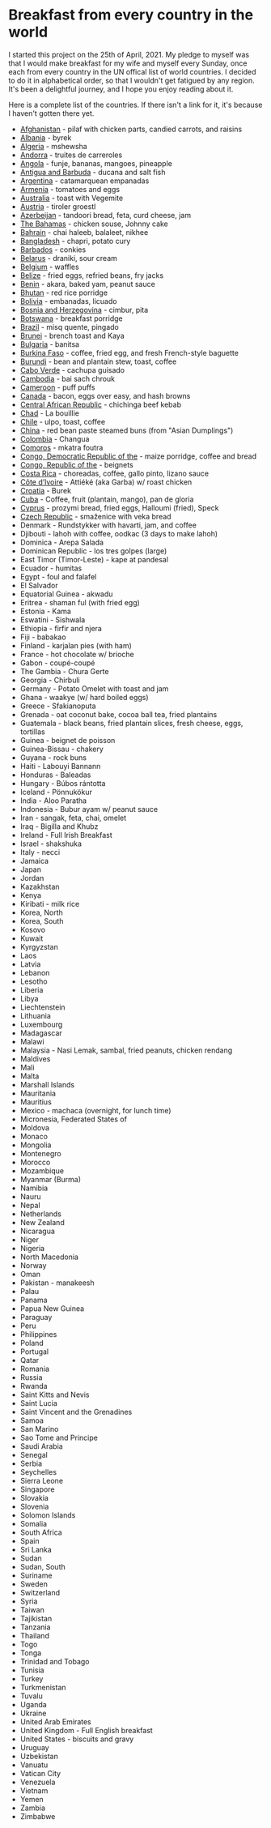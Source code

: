 # Breakfast from every country in the world

I started this project on the 25th of April, 2021. My pledge to myself
was that I would make breakfast for my wife and myself every Sunday,
once each from every country in the UN offical list of world
countries. I decided to do it in alphabetical order, so that I
wouldn't get fatigued by any region. It's been a delightful journey,
and I hope you enjoy reading about it.

Here is a complete list of the countries. If there isn't a link for
it, it's because I haven't gotten there yet.

* [Afghanistan](a/afghanistan.md) - pilaf with chicken parts, candied carrots, and
raisins
* [Albania](a/albania.md) - byrek
* [Algeria](a/algeria.md) - mshewsha
* [Andorra](a/andorra.md) - truites de carreroles
* [Angola](a/angola.md) - funje, bananas, mangoes, pineapple
* [Antigua and Barbuda](a/antigua_and_barbuda.md) - ducana and salt fish
* [Argentina](a/argentina.md) - catamarquean empanadas
* [Armenia](a/armenia.md) - tomatoes and eggs
* [Australia](a/australia.md) - toast with Vegemite
* [Austria](a/austria.md) - tiroler groestl
* [Azerbeijan](a/azerbeijan.md) - tandoori bread, feta, curd cheese, jam
* [The Bahamas](b/bahamas.md) - chicken souse, Johnny cake
* [Bahrain](b/bahrain.md) - chai haleeb, balaleet, nikhee
* [Bangladesh](b/bangladesh.md) - chapri, potato cury
* [Barbados](b/barbados.md) - conkies
* [Belarus](b/belarus.md) - draniki, sour cream
* [Belgium](b/belgium.md) - waffles
* [Belize](b/belize.md) - fried eggs, refried beans, fry jacks
* [Benin](b/benin.md) - akara, baked yam, peanut sauce
* [Bhutan](b/bhutan.md) - red rice porridge
* [Bolivia](b/bolivia.md) - embanadas, licuado
* [Bosnia and Herzegovina](b/bosnia.md) - cimbur, pita
* [Botswana](b/botswana.md) - breakfast porridge
* [Brazil](b/brazil.md) - misq quente, pingado
* [Brunei](b/brunei.md) - brench toast and Kaya
* [Bulgaria](b/bulgaria.md) - banitsa
* [Burkina Faso](b/burkina_faso.md) - coffee, fried egg, and fresh French-style baguette
* [Burundi](b/burundi.md) - bean and plantain stew, toast, coffee
* [Cabo Verde](c/cabo_verde.md) - cachupa guisado
* [Cambodia](c/cambodia.md) - bai sach chrouk
* [Cameroon](c/cameroon.md) - puff puffs
* [Canada](c/canada.md) - bacon, eggs over easy, and hash browns
* [Central African Republic](c/car.md) - chichinga beef kebab
* [Chad](c/chad.md) - La bouillie
* [Chile](c/chile.md) - ulpo, toast, coffee
* [China](c/china.md) - red bean paste steamed buns (from "Asian Dumplings")
* [Colombia](c/colombia.md) - Changua
* [Comoros](c/comoros.md) - mkatra foutra
* [Congo, Democratic Republic of the](c/droc.md) - maize porridge, coffee and bread
* [Congo, Republic of the](c/roc.md) - beignets
* [Costa Rica](c/costa_rica.md) - choreadas, coffee, gallo pinto, lizano sauce
* [Côte d’Ivoire](c/cote_divoire.md) - Attiéké (aka Garba) w/ roast chicken
* [Croatia](c/croatia.md) - Burek
* [Cuba](c/cuba.md) - Coffee, fruit (plantain, mango), pan de gloria
* [Cyprus](c/cyprus.md) - prozymi bread, fried eggs, Halloumi (fried), Speck
* [Czech Republic](c/czech.md) - smaženice with veka bread
* Denmark - Rundstykker with havarti, jam, and coffee
* Djibouti - lahoh with coffee, oodkac (3 days to make lahoh)
* Dominica - Arepa Salada
* Dominican Republic - los tres golpes (large)
* East Timor (Timor-Leste) - kape at pandesal
* Ecuador - humitas
* Egypt - foul and falafel
* El Salvador
* Equatorial Guinea - akwadu
* Eritrea - shaman ful (with fried egg)
* Estonia - Kama
* Eswatini - Sishwala
* Ethiopia - firfir and njera
* Fiji - babakao
* Finland - karjalan pies (with ham)
* France - hot chocolate w/ brioche
* Gabon - coupé-coupé
* The Gambia - Chura Gerte
* Georgia - Chirbuli
* Germany - Potato Omelet with toast and jam
* Ghana - waakye (w/ hard boiled eggs)
* Greece - Sfakianoputa
* Grenada - oat coconut bake, cocoa ball tea, fried plantains
* Guatemala - black beans, fried plantain slices, fresh cheese, eggs, tortillas
* Guinea - beignet de poisson
* Guinea-Bissau - chakery
* Guyana - rock buns
* Haiti - Labouyi Bannann
* Honduras - Baleadas
* Hungary - Búbos rántotta
* Iceland - Pönnukökur
* India - Aloo Paratha
* Indonesia - Bubur ayam w/ peanut sauce
* Iran - sangak, feta, chai, omelet
* Iraq - Bigilla and Khubz
* Ireland - Full Irish Breakfast
* Israel - shakshuka
* Italy - necci
* Jamaica
* Japan
* Jordan
* Kazakhstan
* Kenya
* Kiribati - milk rice
* Korea, North
* Korea, South
* Kosovo
* Kuwait
* Kyrgyzstan
* Laos
* Latvia
* Lebanon
* Lesotho
* Liberia
* Libya
* Liechtenstein
* Lithuania
* Luxembourg
* Madagascar
* Malawi
* Malaysia - Nasi Lemak, sambal, fried peanuts, chicken rendang
* Maldives
* Mali
* Malta
* Marshall Islands
* Mauritania
* Mauritius
* Mexico - machaca (overnight, for lunch time)
* Micronesia, Federated States of
* Moldova
* Monaco
* Mongolia
* Montenegro
* Morocco
* Mozambique
* Myanmar (Burma)
* Namibia
* Nauru
* Nepal
* Netherlands
* New Zealand
* Nicaragua
* Niger
* Nigeria
* North Macedonia
* Norway
* Oman
* Pakistan - manakeesh
* Palau
* Panama
* Papua New Guinea
* Paraguay
* Peru
* Philippines
* Poland
* Portugal
* Qatar
* Romania
* Russia
* Rwanda
* Saint Kitts and Nevis
* Saint Lucia
* Saint Vincent and the Grenadines
* Samoa
* San Marino
* Sao Tome and Principe
* Saudi Arabia
* Senegal
* Serbia
* Seychelles
* Sierra Leone
* Singapore
* Slovakia
* Slovenia
* Solomon Islands
* Somalia
* South Africa
* Spain
* Sri Lanka
* Sudan
* Sudan, South
* Suriname
* Sweden
* Switzerland
* Syria
* Taiwan
* Tajikistan
* Tanzania
* Thailand
* Togo
* Tonga
* Trinidad and Tobago
* Tunisia
* Turkey
* Turkmenistan
* Tuvalu
* Uganda
* Ukraine
* United Arab Emirates
* United Kingdom - Full English breakfast
* United States - biscuits and gravy
* Uruguay
* Uzbekistan
* Vanuatu
* Vatican City
* Venezuela
* Vietnam
* Yemen
* Zambia
* Zimbabwe
